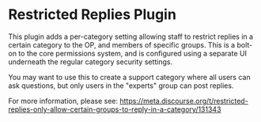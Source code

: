 # Restricted Replies Plugin

This plugin adds a per-category setting allowing staff to restrict replies in a certain category to the OP, and members of specific groups. This is a bolt-on to the core permissions system, and is configured using a separate UI underneath the regular category security settings.

You may want to use this to create a support category where all users can ask questions, but only users in the "experts" group can post replies.

For more information, please see: https://meta.discourse.org/t/restricted-replies-only-allow-certain-groups-to-reply-in-a-category/131343
